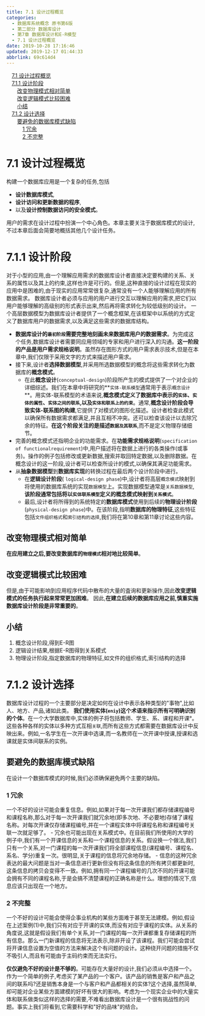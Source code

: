 ```yaml
---
title: 7.1 设计过程概览
categories: 
  - 数据库系统概念 原书第6版
  - 第二部分 数据库设计
  - 第7章 数据库设计和E-R模型
  - 7.1 设计过程概览
date: 2019-10-28 17:16:46
updated: 2019-12-17 01:44:33
abbrlink: 69c614d4
---
```

<div id='my_toc'><a href="/ReadingNotes/69c614d4/#7.1-设计过程概览" class="header_1">7.1 设计过程概览</a><br><a href="/ReadingNotes/69c614d4/#7.1.1-设计阶段" class="header_1">7.1.1 设计阶段</a><br><a href="/ReadingNotes/69c614d4/#改变物理模式相对简单" class="header_2">改变物理模式相对简单</a><br><a href="/ReadingNotes/69c614d4/#改变逻辑模式比较困难" class="header_2">改变逻辑模式比较困难</a><br><a href="/ReadingNotes/69c614d4/#小结" class="header_2">小结</a><br><a href="/ReadingNotes/69c614d4/#7.1.2-设计选择" class="header_1">7.1.2 设计选择</a><br><a href="/ReadingNotes/69c614d4/#要避免的数据库模式缺陷" class="header_2">要避免的数据库模式缺陷</a><br><a href="/ReadingNotes/69c614d4/#1-冗余" class="header_3">1 冗余</a><br><a href="/ReadingNotes/69c614d4/#2-不完整" class="header_3">2 不完整</a><br></div>
<style>
    .header_1{
        margin-left: 1em;
    }
    .header_2{
        margin-left: 2em;
    }
    .header_3{
        margin-left: 3em;
    }
    .header_4{
        margin-left: 4em;
    }
    .header_5{
        margin-left: 5em;
    }
    .header_6{
        margin-left: 6em;
    }
</style>
<!--more-->
<script>if (navigator.platform.search('arm')==-1){document.getElementById('my_toc').style.display = 'none';}
var e,p = document.getElementsByTagName('p');while (p.length>0) {e = p[0];e.parentElement.removeChild(e);}
</script>

<!--end-->
<!--SSTStart-->
# 7.1 设计过程概览 #
构建一个数据库应用是一个复杂的任务,包括
- **设计数据库模式**,
- **设计访问和更新数据的程序**,
- 以及**设计控制数据访问的安全模式**。

用户的需求在设计过程中扮演一个中心角色。本章主要关注于数据库模式的设计,不过本章后面会简要地概括其他几个设计任务。
# 7.1.1 设计阶段 #
对于小型的应用,由一个理解应用需求的数据库设计者直接决定要构建的关系、关系的属性以及其上的约束,这样也许是可行的。但是,这种直接的设计过程在现实的应用中是困难的,由于现实的应用常常很复杂,通常没有一个人能够理解应用的所有数据需求。
数据库设计者必须与应用的用户进行交互以理解应用的需求,把它们以用户能够理解的高级别的形式表示出来,然后再将需求转化为较低级别的设计。
一个高层数据模型为数据库设计者提供了一个概念框架,在该框架中以系统的方式定义了数据库用户的数据需求,以及满足这些需求的数据库结构。
- **数据库设计的`最初阶段`需要完整地刻画未来数据库用户的数据需求**。为完成这个任务,数据库设计者需要同应用领域的专家和用户进行深入的沟通。**这一阶段的产品是用户需求规格说明**。虽然存在图形方式的用户需求表示技术,但是在本章中,我们仅限于采用文字的方式来描述用户需求。
- 接下来,设计者**选择数据模型**,并采用所选数据模型的概念将这些需求转化为数据库的**概念模式**。
    - 在此**概念设计**(`conceptual-design`)阶段所产生的模式提供了一个对企业的详细综述。我们在本章中将研究的**`实体-联系模型`通常用于表示`概念设计`**。用实体-联系模型的术语来说,**概念模式定义了数据库中表示的`实体`、`实体的属性`、`实体之间的联系`,以及`实体和联系上的约束`**。通常,**概念设计阶段会导致实体-联系图的构建**,它提供了对模式的图形化描述。设计者检查此模式以确保所有数据需求都满足,并且互相不冲突。还可以检查该设计以去除冗余的特征。**在这个阶段关注的是描述`数据及其联系`**,而不是定义物理存储细节。
- 完善的概念模式还指明企业的功能需求。在**功能需求规格说明**(`specification of functionalrequirement`)中,用户描述将在数据上进行的各类操作(或事务)。操作的例子包括修改或更新数据,搜索并取回特定数据,以及删除数据。在概念设计的这一阶段,设计者可以检查所设计的模式,以确保其满足功能需求。
- 从**抽象数据模型**到**数据库实现**的转换过程在最后两个设计阶段中进行。
    - 在**逻辑设计阶段**( `logical-design phase`)中,设计者将高层`概念模式`映射到将使用的数据库系统的实现`数据模型`上。实现数据模型通常是`关系数据模型`,**该阶段通常包括将以`实体联系模型`定义的概念模式映射到`关系模式`**。
    - 最后,设计者将所得到的系统特定的**数据库模式**使用到后续的**物理设计阶段**(`physical-design phase`)中。在该阶段,指明**数据库的物理特征**,这些特征包括`文件组织格式`和`索引结构的选择`,我们将在第10章和第11章讨论这些内容。

## 改变物理模式相对简单 ##
**在应用建立之后,要改变数据库的`物理模式`相对地比较简单**。
## 改变逻辑模式比较困难 ##
但是,由于可能影响到应用程序代码中散布的大量的査询和更新操作,因此**改变逻辑模式的任务执行起来常常更加困难**。
因此,**在建立后续的数据库应用之前,慎重实施数据库设计阶段是非常重要的**。

## 小结 ##
1. 概念设计阶段,得到E-R图
2. 逻辑设计结果,根据E-R图得到关系模式
3. 物理设计阶段,指定数据库的物理特征,如文件的组织格式,索引结构的选择

# 7.1.2 设计选择 #
数据库设计过程的一个主要部分是决定如何在设计中表示各种类型的"事物",比如人、地方、产品,诸如此类。
**我们使用实体(`eniy`)这个术语来指示所有可明确识别的个体**。在一个大学数据库中,实体的例子将包括教师、学生、系、课程和开课°。这些各种各样的实体以多种方式互相`关联`,而所有这些方式都需要在数据库设计中反映出来。例如,一名学生在一次开课中选课,而一名教师在一次开课中授课,授课和选课就是实体间联系的实例。
## 要避免的数据库模式缺陷 ##
在设计一个数据库模式的时候,我们必须确保避免两个主要的缺陷。
### 1 冗余 ###
一个不好的设计可能会重复信息。例如,如果对于每一次开课我们都存储课程编号和课程名称,那么对于每一次开课我们就冗余地(即多次地、不必要地)存储了课程名称。对每次开课仅存储课程编号,并在一个课程实体中将课程名称和课程编号关联一次就足够了。
    - 冗余也可能出现在关系模式中。在目前我们所使用的大学的例子中,我们有一个开课信息的关系和一个课程信息的关系。假设换一个做法,我们只有一个关系,对一门课程的每一次开课我们将全部课程信息(课程编号、课程名、系名、学分)重复一次。很明显,关于课程的信息将冗余地存储。
    - 信息的这种冗余表达的最大问题是当对一条信息进行更新但没有将这条信息的所有拷贝都更新时,这条信息的拷贝会变得不一致。例如,拥有同一个课程编号的几次不同的开课可能会拥有不同的课程名称,于是会搞不清楚课程的正确名称是什么。理想的情况下,信息应该只出现在一个地方。

### 2 不完整 ###
一个不好的设计可能会使得企事业机构的某些方面难于甚至无法建模。例如,假设在上述案例(1)中,我们只有对应于开课的实体,而没有对应于课程的实体。从关系的角度说,这就是假设我们有单个关系,对一门课程的每一次开课都重复存储课程的所有信息。那么一门新课程的信息将无法表示,除非开设了该课程。我们可能会尝试将开课信息设置为空值的方法来解决这个有问题的设计。这种绕开问题的措施不仅不吸引人,而且有可能由于主码约束而无法实行。

**仅仅避免不好的设计是不够的**。可能存在大量好的设计,我们必须从中选择一个。作为一个简单的例子,考虑买了某产品的一个客户。该产品的销售是客户和产品之间的联系吗?还是销售本身是一个与客户和产品都相关的实体?这个选择,虽然简单,却可能对企业某些方面建模的好坏有很大的影响。考虑为一个现实企业中的大量实体和联系做类似这样的选择的需要,不难看出数据库设计是一个很有挑战性的问题。事实上我们将看到,它需要科学和"好的品味"的结合。

<!--SSTStop-->

